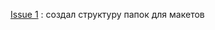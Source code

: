 [Issue 1](https://github.com/dlsgrn/layout_review_films/issues/1) : создал структуру папок для макетов